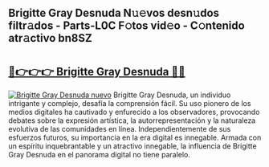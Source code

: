 ## Brigitte Gray Desnuda N𝚞𝚎vos desn𝚞dos filtr𝚊dos - Parts-L0C F𝚘tos vid𝚎o - C𝚘ntenido atr𝚊ctivo bn8SZ

# <h2><a href="http://mb7asqy.tromn.icu/?c=Brigitte+Gray+Desnuda">🔗👉👉👉 Brigitte Gray Desnuda 🔗🔗</a></h2>

[![Brigitte Gray Desnuda nuevo](https://i.imgur.com/pEAQMta.gif)](http://mb7asqy.tromn.icu/?c=Brigitte+Gray+Desnuda)
Brigitte Gray Desnuda, un individuo intrigante y complejo, desafía la comprensión fácil. Su uso pionero de los medios digitales ha cautivado y enfurecido a los observadores, provocando debates sobre la expresión artística, la autorrepresentación y la naturaleza evolutiva de las comunidades en línea. Independientemente de sus esfuerzos futuros, su importancia en la era digital es innegable. Armada con un espíritu inquebrantable y un atractivo innegable, la influencia de Brigitte Gray Desnuda en el panorama digital no tiene paralelo.
